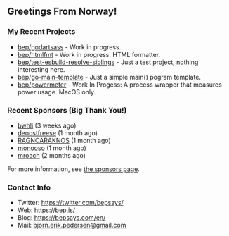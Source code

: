 ## Greetings From Norway!

### My Recent Projects

- [bep/godartsass](https://github.com/bep/godartsass) - Work in progress.
- [bep/htmlfmt](https://github.com/bep/htmlfmt) - Work in progress. HTML formatter.
- [bep/test-esbuild-resolve-siblings](https://github.com/bep/test-esbuild-resolve-siblings) - Just a test project, nothing interesting here.
- [bep/go-main-template](https://github.com/bep/go-main-template) - Just a simple main() pogram template.
- [bep/powermeter](https://github.com/bep/powermeter) - Work In Progess: A process wrapper that measures power usage. MacOS only.

### Recent Sponsors (Big Thank You!)

- [bwhli](https://github.com/bwhli) (3 weeks ago)
- [deoostfreese](https://github.com/deoostfreese) (1 month ago)
- [RAGNOARAKNOS](https://github.com/RAGNOARAKNOS) (1 month ago)
- [monooso](https://github.com/monooso) (1 month ago)
- [mroach](https://github.com/mroach) (2 months ago)

For more information, see [the sponsors page](https://github.com/sponsors/bep/).

### Contact Info
- Twitter: https://twitter.com/bepsays/
- Web: https://bep.is/
- Blog: https://bepsays.com/en/
- Mail: bjorn.erik.pedersen@gmail.com

